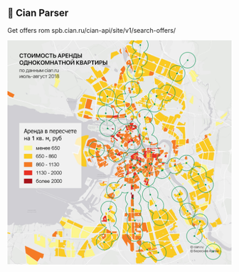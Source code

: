 ## 📍 Cian Parser
Get offers rom spb.cian.ru/cian-api/site/v1/search-offers/

![The Map](./o_ccb8a7f356.jpg)
